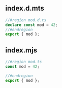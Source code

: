 ## index.d.mts

```mts
//#region mod.d.ts
declare const mod = 42;
//#endregion
export { mod };
```

## index.mjs

```mjs
//#region mod.ts
const mod = 42;

//#endregion
export { mod };
```
